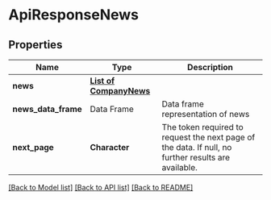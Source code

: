# ApiResponseNews

[//]: # (CLASS:IntrinioSDK::ApiResponseNews)

[//]: # (KIND:object)

## Properties

[//]: # (START_DEFINITION)

Name | Type | Description
------------ | ------------- | -------------
**news** | [**List of CompanyNews**](CompanyNews.md) |  &nbsp;
**news_data_frame** | Data Frame | Data frame representation of news
**next_page** | **Character** | The token required to request the next page of the data. If null, no further results are available. &nbsp;

[//]: # (END_DEFINITION)


[//]: # (CONTAINED_CLASS:IntrinioSDK::CompanyNews)


[[Back to Model list]](../README.md#documentation-for-models) [[Back to API list]](../README.md#documentation-for-api-endpoints) [[Back to README]](../README.md)


